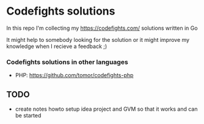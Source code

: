 Codefights solutions
============================
In this repo I'm collecting my https://codefights.com/ solutions written in Go

It might help to somebody looking for the solution or it might improve my knowledge when I recieve a feedback ;)

### Codefights solutions in other languages
- PHP: https://github.com/tomor/codefights-php

## TODO
- create notes howto setup idea project and GVM so that it works and can be started